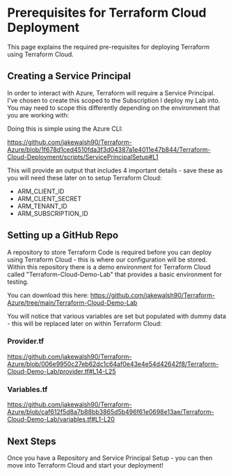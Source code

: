 # Prerequisites for Terraform Cloud Deployment
This page explains the required pre-requisites for deploying Terraform using Terraform Cloud.

## Creating a Service Principal

In order to interact with Azure, Terraform will require a Service Principal. I've chosen to create this scoped to the Subscription I deploy my Lab into. You may need to scope this differently depending on the environment that you are working with:

Doing this is simple using the Azure CLI:

https://github.com/jakewalsh90/Terraform-Azure/blob/1f678d1ced4510fda3f3d04387a1e4011e47b844/Terraform-Cloud-Deployment/scripts/ServicePrincipalSetup#L1

This will provide an output that includes 4 important details - save these as you will need these later on to setup Terraform Cloud:

 - ARM_CLIENT_ID
 - ARM_CLIENT_SECRET
 - ARM_TENANT_ID
 - ARM_SUBSCRIPTION_ID

## Setting up a GitHub Repo

 A repository to store Terraform Code is required before you can deploy using Terraform Cloud - this is where our configuration will be stored. Within this repository there is a demo environment for Terraform Cloud called "Terraform-Cloud-Demo-Lab" that provides a basic environment for testing. 

You can download this here: https://github.com/jakewalsh90/Terraform-Azure/tree/main/Terraform-Cloud-Demo-Lab

You will notice that various variables are set but populated with dummy data - this will be replaced later on within Terraform Cloud:

### Provider.tf

https://github.com/jakewalsh90/Terraform-Azure/blob/006e9950c27eb62dc1c64af0e43e4e54d42642f8/Terraform-Cloud-Demo-Lab/provider.tf#L14-L25

### Variables.tf

https://github.com/jakewalsh90/Terraform-Azure/blob/caf612f5d8a7b88bb3865d5b496f61e0698e13ae/Terraform-Cloud-Demo-Lab/variables.tf#L1-L20

## Next Steps

Once you have a Repository and Service Principal Setup - you can then move into Terraform Cloud and start your deployment!